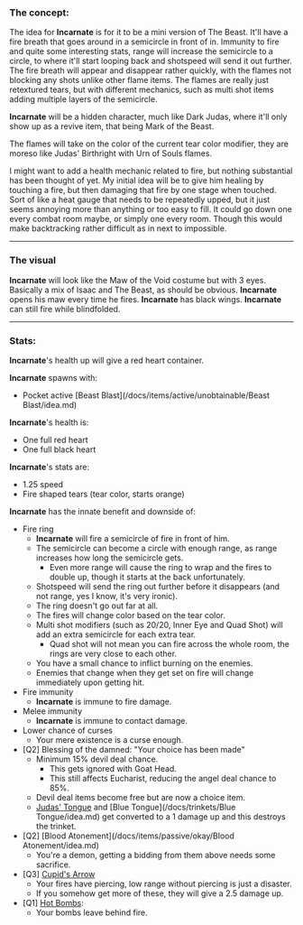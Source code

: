### The concept:

The idea for **Incarnate** is for it to be a mini version of The Beast.
It'll have a fire breath that goes around in a semicircle in front of in.
Immunity to fire and quite some interesting stats, range will increase the semicircle to a circle, to where it'll start looping back and shotspeed will send it out further.
The fire breath will appear and disappear rather quickly, with the flames not blocking any shots unlike other flame items.
The flames are really just retextured tears, but with different mechanics, such as multi shot items adding multiple layers of the semicircle.

**Incarnate** will be a hidden character, much like Dark Judas, where it'll only show up as a revive item, that being Mark of the Beast.

The flames will take on the color of the current tear color modifier, they are moreso like Judas' Birthright with Urn of Souls flames.

I might want to add a health mechanic related to fire, but nothing substantial has been thought of yet.
My initial idea will be to give him healing by touching a fire, but then damaging that fire by one stage when touched.
Sort of like a heat gauge that needs to be repeatedly upped, but it just seems annoying more than anything or too easy to fill.
It could go down one every combat room maybe, or simply one every room.
Though this would make backtracking rather difficult as in next to impossible.

---

### The visual

**Incarnate** will look like the Maw of the Void costume but with 3 eyes.
Basically a mix of Isaac and The Beast, as should be obvious.
**Incarnate** opens his maw every time he fires.
**Incarnate** has black wings.
**Incarnate** can still fire while blindfolded.

---

### Stats:

**Incarnate**'s health up will give a red heart container.

**Incarnate** spawns with:
- Pocket active [Beast Blast](/docs/items/active/unobtainable/Beast Blast/idea.md)

**Incarnate**'s health is:
- One full red heart
- One full black heart

**Incarnate**'s stats are:
- 1.25 speed
- Fire shaped tears (tear color, starts orange)

**Incarnate** has the innate benefit and downside of:
- Fire ring
  - **Incarnate** will fire a semicircle of fire in front of him.
  - The semicircle can become a circle with enough range, as range increases how long the semicircle gets.
    - Even more range will cause the ring to wrap and the fires to double up, though it starts at the back unfortunately.
  - Shotspeed will send the ring out further before it disappears (and not range, yes I know, it's very ironic).
  - The ring doesn't go out far at all.
  - The fires will change color based on the tear color.
  - Multi shot modifiers (such as 20/20, Inner Eye and Quad Shot) will add an extra semicircle for each extra tear.
    - Quad shot will not mean you can fire across the whole room, the rings are very close to each other.
  - You have a small chance to inflict burning on the enemies.
  - Enemies that change when they get set on fire will change immediately upon getting hit.
- Fire immunity
  - **Incarnate** is immune to fire damage.
- Melee immunity
  - **Incarnate** is immune to contact damage.
- Lower chance of curses
  - Your mere existence is a curse enough.
- [Q2] Blessing of the damned: "Your choice has been made"
  - Minimum 15% devil deal chance.
    - This gets ignored with Goat Head.
    - This still affects Eucharist, reducing the angel deal chance to 85%.
  - Devil deal items become free but are now a choice item.
  - [Judas' Tongue](https://bindingofisaacrebirth.fandom.com/wiki/Judas'_Tongue) and [Blue Tongue](/docs/trinkets/Blue Tongue/idea.md) get converted to a 1 damage up and this destroys the trinket.
- [Q2] [Blood Atonement](/docs/items/passive/okay/Blood Atonement/idea.md)
  - You're a demon, getting a bidding from them above needs some sacrifice.
- [Q3] [Cupid's Arrow](https://bindingofisaacrebirth.fandom.com/wiki/Cupid%27s_Arrow)
  - Your fires have piercing, low range without piercing is just a disaster.
  - If you somehow get more of these, they will give a 2.5 damage up.
- [Q1] [Hot Bombs](https://bindingofisaacrebirth.fandom.com/wiki/Hot_Bombs):
  - Your bombs leave behind fire.